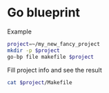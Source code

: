 # Go blueprint

Example

```bash
project=~/my_new_fancy_project
mkdir -p $project
go-bp file makefile $project 
```

Fill project info and see the result

```bash
cat $project/Makefile
```
